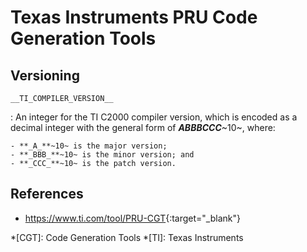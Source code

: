 # Texas Instruments PRU Code Generation Tools

## Versioning

`__TI_COMPILER_VERSION__`

:   An integer for the TI C2000 compiler version, which is encoded as a decimal integer with the general form of **_ABBBCCC_**~10~, where:

    - **_A_**~10~ is the major version;
    - **_BBB_**~10~ is the minor version; and
    - **_CCC_**~10~ is the patch version.

## References

- <https://www.ti.com/tool/PRU-CGT>{:target="_blank"}

*[CGT]: Code Generation Tools
*[TI]: Texas Instruments
